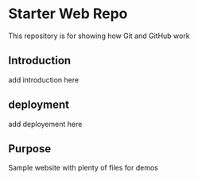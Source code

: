 # Starter Web Repo

This repository is for showing how Git and GitHub work

## Introduction
add introduction here

## deployment
add deployement here

## Purpose

Sample website with plenty of files for demos